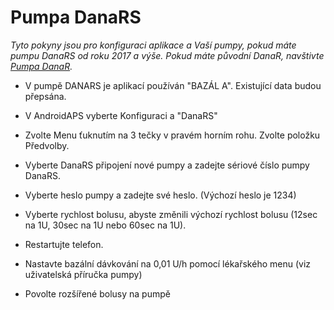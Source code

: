# Pumpa DanaRS

*Tyto pokyny jsou pro konfiguraci aplikace a Vaší pumpy, pokud máte pumpu DanaRS od roku 2017 a výše. Pokud máte původní DanaR, navštivte [Pumpa DanaR](./DanaR-Insulin-Pump).*

* V pumpě DANARS je aplikací používán "BAZÁL A". Existující data budou přepsána.

* V AndroidAPS vyberte Konfiguraci a "DanaRS"

* Zvolte Menu ťuknutím na 3 tečky v pravém horním rohu. Zvolte položku Předvolby.

* Vyberte DanaRS připojení nové pumpy a zadejte sériové číslo pumpy DanaRS.

* Vyberte heslo pumpy a zadejte své heslo. (Výchozí heslo je 1234)

* Vyberte rychlost bolusu, abyste změnili výchozí rychlost bolusu (12sec na 1U, 30sec na 1U nebo 60sec na 1U).

* Restartujte telefon.

* Nastavte bazální dávkování na 0,01 U/h pomocí lékařského menu (viz uživatelská příručka pumpy)

* Povolte rozšířené bolusy na pumpě